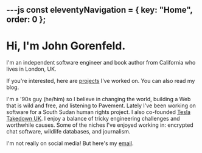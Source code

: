 ---js
const eleventyNavigation = {
	key: "Home",
	order: 0
};
---
# Hi, I'm John Gorenfeld.

I'm an independent software engineer and book author from California who lives in London, UK.

If you're interested, here are [projects](./) I've worked on. You can also read my blog.

I'm a '90s guy (he/him) so I believe in changing the world, building a Web that is wild and free, and listening to Pavement. Lately I've been working on software for a South Sudan human rights project. I also co-founded [Tesla Takedown UK](www.teslatakedown.co.uk). I enjoy a balance of tricky engineering challenges and worthwhile causes. Some of the niches I've enjoyed working in: encrypted chat software, wildlife databases, and journalism.

 I'm not really on social media! But here's my [email](mailto:john@gorenfeld.net).
